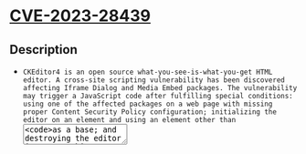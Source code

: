 
# [CVE-2023-28439](https://cve.mitre.org/cgi-bin/cvename.cgi?name=CVE-2023-28439)

## Description

- `CKEditor4 is an open source what-you-see-is-what-you-get HTML editor. A cross-site scripting vulnerability has been discovered affecting Iframe Dialog and Media Embed packages. The vulnerability may trigger a JavaScript code after fulfilling special conditions: using one of the affected packages on a web page with missing proper Content Security Policy configuration; initializing the editor on an element and using an element other than `<textarea>` as a base; and destroying the editor instance. This vulnerability might affect a small percentage of integrators that depend on dynamic editor initialization/destroy mechanism.A fix is available in CKEditor4 version 4.21.0. In some rare cases, a security fix may be considered a breaking change. Starting from version 4.21.0, the Iframe Dialog plugin applies the `sandbox` attribute by default, which restricts JavaScript code execution in the iframe element. To change this behavior, configure the `config.iframe_attributes` option. Also starting from version 4.21.0, the Media Embed plugin regenerates the entire content of the embed widget by default. To change this behavior, configure the `config.embed_keepOriginalContent` option. Those who choose to enable either of the more permissive options or who cannot upgrade to a patched version should properly configure Content Security Policy to avoid any potential security issues that may arise from embedding iframe elements on their web page.`

## Cvss Data

- **Access Vector**:
  - 
- **Base Score**:
  - 

## Scores

- **Exploitability Score**:
  - 
- **Impact Score**:
  - 
- **Base Severity**:
  - 

## Other Information

- **Publish Date**:
  - 2023-03-22 21:15:18
- **Vulnerability Status**:
  - Analyzed

## References

- **security-advisories@github.com**: https://ckeditor.com/cke4/addon/embed
- **security-advisories@github.com**: https://ckeditor.com/cke4/addon/iframe
- **security-advisories@github.com**: https://github.com/ckeditor/ckeditor4/security/advisories/GHSA-vh5c-xwqv-cv9g
- **security-advisories@github.com**: https://lists.fedoraproject.org/archives/list/package-announce@lists.fedoraproject.org/message/GWKG2VCPJNETVCDTXU4X6FQ2PO6XCNGN/
- **security-advisories@github.com**: https://lists.fedoraproject.org/archives/list/package-announce@lists.fedoraproject.org/message/L4ODGOW6PYVOXHQSMWJBOCE6DXWAI33W/
- **security-advisories@github.com**: https://lists.fedoraproject.org/archives/list/package-announce@lists.fedoraproject.org/message/VCYKD3JZWWA3ESOZG4PHJJEXT4EYIUIQ/
